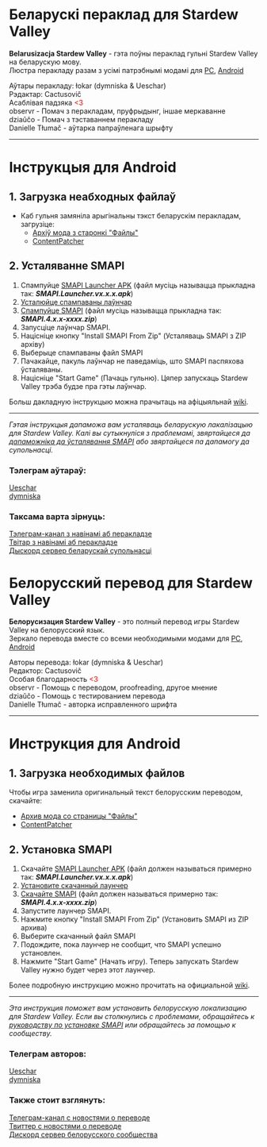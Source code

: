 
# Беларускі пераклад для Stardew Valley


**Belarusizacja Stardew Valley** - гэта поўны пераклад гульні Stardew Valley на беларускую мову.  
Люстра перакладу разам з усімі патрэбнымі модамі для [PC](https://mega.nz/folder/C2higIIC#iAwKE4OBRBG7QQlGLjmKyg), [Android](https://mega.nz/folder/LuwHVQyB#GOsLjoFvrYdbW-slKhz11w)

Аўтары перакладу: łokar (dymniska & Ueschar)  
Рэдактар: Cactusovič  
Асаблівая падзяка <span style="color:#ff0000"><3</span>  
observr - Помач з перакладам, пруфрыдынг, іншае меркаванне  
dziaǔčo - Помач з тэставаннем перакладу  
Danielle Tłumač - аўтарка папраўленага шрыфту  

---

# Інструкцыя для Android

## 1. Загрузка неабходных файлаў

- Каб гульня замяніла арыгінальны тэкст беларускім перакладам, загрузіце:
  - [Архіў мода з старонкі "Файлы"](https://www.nexusmods.com/stardewvalley/mods/27171?tab=files&file_id=109760)
  - [ContentPatcher](https://www.nexusmods.com/stardewvalley/mods/1915)

## 2. Усталяванне SMAPI

1) Спампуйце [SMAPI Launcher APK](https://github.com/NRTnarathip/SMAPILoader/releases) (файл мусіць называцца прыкладна так: ***SMAPI.Launcher.vx.x.x.apk***)  
2) [Усталюйце спампаваны лаўнчар](https://www.greenbot.com/article/2452614/how-to-sideload-an-app-onto-your-android-phone-or-tablet.html)  
3) [Спампуйце SMAPI](https://github.com/NRTnarathip/SMAPI-Android-1.6/releases) (файл мусіць называцца прыкладна так: ***SMAPI.4.x.x-xxxx.zip***)  
4) Запусціце лаўнчар SMAPI.  
5) Націсніце кнопку "Install SMAPI From Zip" (Усталяваць SMAPI з ZIP архіву)  
6) Выберыце спампаваны файл SMAPI  
7) Пачакайце, пакуль лаўнчар не паведаміць, што SMAPI паспяхова ўсталяваны.  
8) Націсніце "Start Game" (Пачаць гульню). Цяпер запускаць Stardew Valley трэба будзе пра гэты лаўнчар.  

Больш дакладную інструкцыю можна прачытаць на афіцыяльнай [wiki](https://stardewvalleywiki.com/Modding:Installing_SMAPI_on_Android).

---

*Гэтая інструкцыя дапаможа вам усталяваць беларускую лакалізацыю для Stardew Valley. Калі вы сутыкнуліся з праблемамі, звяртайцеся да [дапаможніка да ўсталявання SMAPI](https://smapi.io/install) або звяртайцеся па дапамогу да супольнасці.*

### Тэлеграм аўтараў:
[Ueschar](https://t.me/Ueschar)  
[dymniska](https://t.me/dymniska)

### Таксама варта зірнуць:
[Тэлеграм-канал з навінамі аб перакладзе](https://t.me/trojantranslation)  
[Твітар з навінамі аб перакладзе](https://x.com/lokar_lak)  
[Дыскорд сервер беларускай супольнасці](https://discord.gg/wCPEK5kFUj)

# Белорусский перевод для Stardew Valley

**Белорусизация Stardew Valley** - это полный перевод игры Stardew Valley на белорусский язык.  
Зеркало перевода вместе со всеми необходимыми модами для [PC](https://mega.nz/folder/C2higIIC#iAwKE4OBRBG7QQlGLjmKyg), [Android](https://mega.nz/folder/LuwHVQyB#GOsLjoFvrYdbW-slKhz11w)

Авторы перевода: łokar (dymniska & Ueschar)  
Редактор: Cactusovič  
Особая благодарность <span style="color:#ff0000"><3</span>  
observr - Помощь с переводом, proofreading, другое мнение  
dziaǔčo - Помощь с тестированием перевода  
Danielle Tłumač - авторка исправленного шрифта  

---

# Инструкция для Android

## 1. Загрузка необходимых файлов

Чтобы игра заменила оригинальный текст белорусским переводом, скачайте:
- [Архив мода со страницы "Файлы"](https://www.nexusmods.com/stardewvalley/mods/27171?tab=files&file_id=109760)
- [ContentPatcher](https://www.nexusmods.com/stardewvalley/mods/1915)

## 2. Установка SMAPI

1) Скачайте [SMAPI Launcher APK](https://github.com/NRTnarathip/SMAPILoader/releases) (файл должен называться примерно так: ***SMAPI.Launcher.vx.x.x.apk***)  
2) [Установите скачанный лаунчер](https://www.greenbot.com/article/2452614/how-to-sideload-an-app-onto-your-android-phone-or-tablet.html)  
3) [Скачайте SMAPI](https://github.com/NRTnarathip/SMAPI-Android-1.6/releases) (файл должен называться примерно так: ***SMAPI.4.x.x-xxxx.zip***)  
4) Запустите лаунчер SMAPI.  
5) Нажмите кнопку "Install SMAPI From Zip" (Установить SMAPI из ZIP архива)  
6) Выберите скачанный файл SMAPI  
7) Подождите, пока лаунчер не сообщит, что SMAPI успешно установлен.  
8) Нажмите "Start Game" (Начать игру). Теперь запускать Stardew Valley нужно будет через этот лаунчер.  

Более подробную инструкцию можно прочитать на официальной [wiki](https://stardewvalleywiki.com/Modding:Installing_SMAPI_on_Android).

---

*Эта инструкция поможет вам установить белорусскую локализацию для Stardew Valley. Если вы столкнулись с проблемами, обращайтесь к [руководству по установке SMAPI](https://smapi.io/install) или обращайтесь за помощью к сообществу.*

### Телеграм авторов:
[Ueschar](https://t.me/Ueschar)  
[dymniska](https://t.me/dymniska)

### Также стоит взглянуть:
[Телеграм-канал с новостями о переводе](https://t.me/trojantranslation)  
[Твиттер с новостями о переводе](https://x.com/lokar_lak)  
[Дискорд сервер белорусского сообщества](https://discord.gg/wCPEK5kFUj)